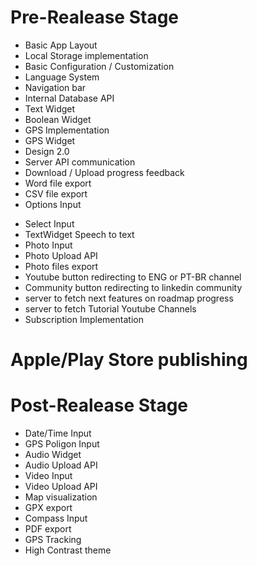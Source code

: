 # Pre-Realease Stage
+ Basic App Layout
+ Local Storage implementation
+ Basic Configuration / Customization
+ Language System
+ Navigation bar
+ Internal Database API
+ Text Widget
+ Boolean Widget
+ GPS Implementation
+ GPS Widget
+ Design 2.0
+ Server API communication
+ Download / Upload progress feedback
+ Word file export
+ CSV file export
+ Options Input
- Select Input
- TextWidget Speech to text
- Photo Input
- Photo Upload API
- Photo files export
- Youtube button redirecting to ENG or PT-BR channel
- Community button redirecting to linkedin community
- server to fetch next features on roadmap progress
- server to fetch Tutorial Youtube Channels
- Subscription Implementation

# Apple/Play Store publishing

# Post-Realease Stage
- Date/Time Input
- GPS Poligon Input
- Audio Widget
- Audio Upload API
- Video Input
- Video Upload API
- Map visualization
- GPX export
- Compass Input
- PDF export
- GPS Tracking
- High Contrast theme